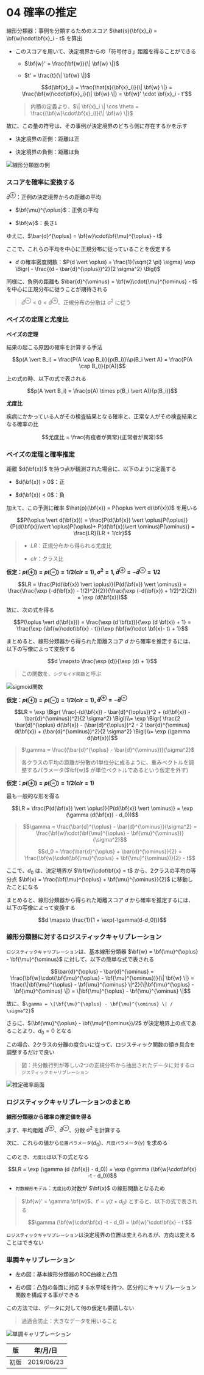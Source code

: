 04 確率の推定
===========

線形分類器：事例を分類するためのスコア $`\hat{s}(\bf{x}_i) = \bf{w}\cdot\bf{x}_i - t`$ を算出

* このスコアを用いて、決定境界からの「符号付き」距離を得ることができる

  * $`\bf{w}' = \frac{\bf{w}}{\| \bf{w} \|}`$

  * $`t' = \frac{t}{\| \bf{w} \|}`$

  ```math
  d(\bf{x}_i) = \frac{\hat{s}(\bf{x}_i)}{\| \bf{w} \|} = \frac{\bf{w}\cdot\bf{x}_i}{\| \bf{w} \|} = \bf{w}' \cdot \bf{x}_i - t'
  ```

  > 内積の定義より、$`\| \bf{x}_i \| \cos \theta = \frac{(\bf{w}\cdot\bf{x}_i)}{\| \bf{w} \|}`$

故に、この量の符号は、その事例が決定境界のどちら側に存在するかを示す

* 決定境界の正側：距離は正

* 決定境界の負側：距離は負

![線形分類器の例](./images/04_確率の推定/線形分類器の例.png)



### スコアを確率に変換する

$`\bar{d}^{\oplus}`$：正例の決定境界からの距離の平均

* $`\bf{\mu}^{\oplus}`$：正例の平均

* $`\bf{w}`$：長さ`1`

ゆえに、$`\bar{d}^{\oplus} = \bf{w}\cdot\bf{\mu}^{\oplus} - t`$

ここで、これらの平均を中心に正規分布に従っていることを仮定する

* $`d`$ の確率密度関数：$`P(d \vert \oplus) = \frac{1}{\sqrt{2 \pi} \sigma} \exp \Bigr( - \frac{(d - \bar{d}^{\oplus})^2}{2 \sigma^2} \Bigl)`$

同様に、負例の距離も $`\bar{d}^{\ominus} = \bf{w}\cdot{\mu}^{\ominus} - t`$ を中心に正規分布に従うことが期待される

> $`\bar{d}^{\ominus} < 0 < \bar{d}^{\oplus}`$、正規分布の分散は $`\sigma^2`$ に従う



### ベイズの定理と尤度比

**ベイズの定理**

結果の起こる原因の確率を計算する手法

```math
p(A \vert B_i) = \frac{P(A \cap B_i)}{p(B_i)}\\p(B_i \vert A) = \frac{P(A \cap B_i)}{p(A)}
```

上の式の時、以下の式で表される

```math
p(A \vert B_i) = \frac{p(A) \times p(B_i \vert A)}{p(B_i)}
```

**尤度比**

疾病にかかっている人がその検査結果となる確率と、正常な人がその検査結果となる確率の比

```math
尤度比 = \frac{有疫者が異常}{正常者が異常}
```



### ベイズの定理と確率推定

距離 $`d(\bf{x})`$ を持つ点が観測された場合に、以下のように定義する

* $`d(\bf{x}) > 0`$：正

* $`d(\bf{x}) < 0`$：負

加えて、この予測に確率 $`\hat{p}(\bf{x}) = P(\oplus \vert d(\bf{x}))`$ を用いる

```math
P(\oplus \vert d(\bf{x})) = \frac{P(d(\bf{x}) \vert \oplus)P(\oplus)}{P(d(\bf{x})\vert \oplus)P(\oplus)+ P(d(\bf{x})\vert \ominus)P(\ominus)} = \frac{LR}{LR + 1/clr}
```

> * $`LR`$：正規分布から得られる尤度比
>
> * $`clr`$：クラス比

**仮定：$`p(\oplus) = p(\ominus) = 1/2`$($`clr = 1`$), $`\sigma^2 = 1`$, $`\bar{d}^{\oplus} = - \bar{d}^{\ominus} = 1/2`$**

```math
LR = \frac{P(d(\bf{x}) \vert \oplus)}{P(d(\bf{x}) \vert \ominus)} = \frac{\frac{\exp (-d(\bf{x}) - 1/2)^2}{2}}{\frac{\exp (-d(\bf{x}) + 1/2)^2}{2}} = \exp (d(\bf{x}))
```

故に、次の式を得る

```math
P(\oplus \vert d(\bf{x})) = \frac{\exp (d \bf(x))}{\exp (d \bf(x)) + 1} = \frac{\exp (\bf{w}\cdot\bf{x} - t)}{\exp (\bf{w}\cdot \bf{x}- t) + 1}
```

まとめると、線形分類器から得られた距離スコア $`d`$ から確率を推定するには、以下の写像によって変換する

```math
d \mapsto \frac{\exp (d)}{\exp (d) + 1}
```

> この関数を、`シグモイド関数`と呼ぶ

![sigmoid関数](./images/04_確率の推定/sigmoid関数.png)

**仮定：$`p(\oplus) = p(\ominus) = 1/2`$($`clr = 1`$), $`\bar{d}^{\oplus} = - \bar{d}^{\ominus}`$**

```math
LR = \exp \Bigr( \frac{-(d(\bf{x}) - \bar{d}^{\oplus})^2 + (d(\bf{x}) - \bar{d}^{\ominus})^2}{2 \sigma^2} \Bigl)\\= \exp \Bigr( \frac{2 \bar{d}^{\oplus} d(\bf{x}) - (\bar{d}^{\oplus})^2 - 2 \bar{d}^{\ominus} d(\bf{x}) + (\bar{d}^{\ominus})^2}{2 \sigma^2} \Bigl)\\= \exp (\gamma d(\bf{x}))
```

> $`\gamma = \frac{(\bar{d}^{\oplus} - \bar{d}^{\ominus})}{\sigma^2}`$
>
> 各クラスの平均の距離が分散の1単位分に成るように、重みベクトルを調整するパラメータ($`\bf{w}`$ が単位ベクトルであるという仮定を外す)

**仮定：$`p(\oplus) = p(\ominus) = 1/2`$($`clr = 1`$)**

最も一般的な形を得る

```math
LR = \frac{P(d(\bf{x}) \vert \oplus)}{P(d(\bf{x}) \vert \ominus)} = \exp (\gamma (d(\bf{x}) - d_0))
```

> ```math
> \gamma = \frac{\bar{d}^{\oplus} - \bar{d}^{\ominus}}{\sigma^2} = \frac{\bf{w}\cdot(\bf{\mu}^{\oplus} - \bf{\mu}^{\ominus})}{\sigma^2}
> ```
>
> ```math
> d_0 = \frac{\bar{d}^{\oplus} + \bar{d}^{\ominus}}{2} = \frac{\bf{w}\cdot(\bf{\mu}^{\oplus} + \bf{\mu}^{\ominus})}{2} - t
> ```

ここで、$`d_0`$ は、決定境界が $`\bf{w}\cdot\bf{x} = t`$ から、2クラスの平均の等分点 $`\bf{x} = \frac{\bf{\mu}^{\oplus} + \bf{\mu}^{\ominus}}{2}`$ に移動したことになる

まとめると、線形分類器から得られた距離スコア $`d`$ から確率を推定するには、以下の写像によって変換する

```math
d \mapsto \frac{1}{1 + \exp(-\gamma(d-d_0))}
```



### 線形分類器に対するロジスティックキャリブレーション

`ロジスティックキャリブレーション`は、基本線形分類器 $`\bf{w} = \bf{\mu}^{\oplus} - \bf{\mu}^{\ominus}`$ に対して、以下の簡単な式で表される

```math
\bar{d}^{\oplus} - \bar{d}^{\ominus} = \frac{\bf{w}\cdot(\bf{\mu}^{\oplus} - \bf{\mu}^{\ominus})}{\| \bf{w} \|} = \frac{\|\bf{\mu}^{\oplus} - \bf{\mu}^{\ominus} \|^2}{\|\bf{\mu}^{\oplus} - \bf{\mu}^{\ominus} \|} = \|\bf{\mu}^{\oplus} - \bf{\mu}^{\ominus} \|
```

故に、$`\gamma = \|\bf{\mu}^{\oplus} - \bf{\mu}^{\ominus} \| / \sigma^2}`$

さらに、$`(\bf{\mu}^{\oplus} - \bf{\mu}^{\ominus})/2`$ が決定境界上の点であることより、$`d_0 = 0`$ となる

この場合、2クラスの分離の度合いに従って、ロジスティック関数の傾き具合を調整するだけで良い

> 図：共分散行列が等しい2つの正規分布から抽出されたデータに対する`ロジスティックキャリブレーション`

![推定確率局面](./images/04_確率の推定/推定確率局面.png)



### ロジスティックキャリブレーションのまとめ

**線形分類器から確率の推定値を得る**

まず、平均距離 $`\bar{d}^{\oplus}`$、$`\bar{d}^{\ominus}`$、分散 $`\sigma^2`$ を計算する

次に、これらの値から`位置パラメータ`($`d_0`$)、`尺度パラメータ`($`\gamma`$) を求める

このとき、`尤度比`は以下の式となる

```math
LR = \exp (\gamma (d (\bf{x}) - d_0)) = \exp (\gamma (\bf{w}\cdot\bf{x} -t - d_0))
```

* `対数線形モデル`：`尤度比`の対数が $`\bf{x}`$ の線形関数となるため

> $`\bf{w}' = \gamma \bf{w}`$、$`t' = \gamma(t + d_0)`$ とすると、以下の式で表される
>
> ```math
> \gamma (\bf{w}\cdot\bf{x} -t - d_0) = \bf{w}'\cdot\bf{x} - t'
> ```

`ロジスティックキャリブレーション`は決定境界の位置は変えられるが、方向は変えることはできない



### 単調キャリブレーション

* 左の図：基本線形分類器のROC曲線と凸包

* 右の図：凸包の各面に対応する水平域を持つ、区分的にキャリブレーション関数を構成する事ができる

この方法では、データに対して何の仮定も要請しない

> 過適合防止：大きなデータを用いること

![単調キャリブレーション](./images/04_確率の推定/単調キャリブレーション.png)



| 版   | 年/月/日   |
| ---- | ---------- |
| 初版 | 2019/06/23 |
